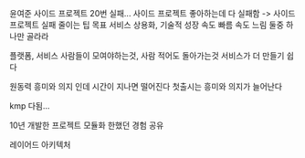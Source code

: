 윤여준 사이드 프로젝트 20번 실패...
사이드 프로젝트 좋아하는데 다 실패함 -> 사이드 프로젝트 실패 줄이는 팁
목표 서비스 상용화, 기술적 성장
속도 빠름      속도 느림
둘중 하나만 골라라


플랫폼, 서비스
사람들이 모여야하는것, 사람 적어도 돌아가는것
서비스가 더 만들기 쉽다

원동력 흥미와 의지 인데 
시간이 지나면 떨어진다
첫출시는 흥미와 의지가 늘어난다

kmp 다됨...

10년 개발한 프로젝트 모듈화 한했던 경험 공유

레이어드 아키텍처

